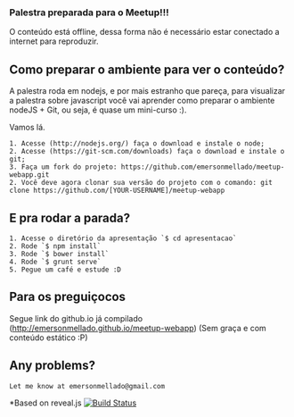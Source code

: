 ### Palestra preparada para o Meetup!!!

O conteúdo está offline, dessa forma não é necessário estar conectado a internet para reproduzir.

## Como preparar o ambiente para ver o conteúdo?

A palestra roda em nodejs, e por mais estranho que pareça, para visualizar a palestra sobre javascript você vai aprender como preparar o ambiente nodeJS + Git, ou seja, é quase um mini-curso :). 

Vamos lá.

    1. Acesse (http://nodejs.org/) faça o download e instale o node;
    2. Acesse (https://git-scm.com/downloads) faça o download e instale o git;
    3. Faça um fork do projeto: https://github.com/emersonmellado/meetup-webapp.git
    2. Você deve agora clonar sua versão do projeto com o comando: git clone https://github.com/[YOUR-USERNAME]/meetup-webapp

## E pra rodar a parada?

    1. Acesse o diretório da apresentação `$ cd apresentacao`
    2. Rode `$ npm install`
    3. Rode `$ bower install`
    4. Rode `$ grunt serve`
    5. Pegue um café e estude :D

## Para os preguiçocos 

Segue link do github.io já compilado (http://emersonmellado.github.io/meetup-webapp)
(Sem graça e com conteúdo estático :P) 
    

## Any problems?

    Let me know at emersonmellado@gmail.com

*Based on reveal.js [![Build Status](https://travis-ci.org/hakimel/reveal.js.svg?branch=master)](https://travis-ci.org/hakimel/reveal.js)
